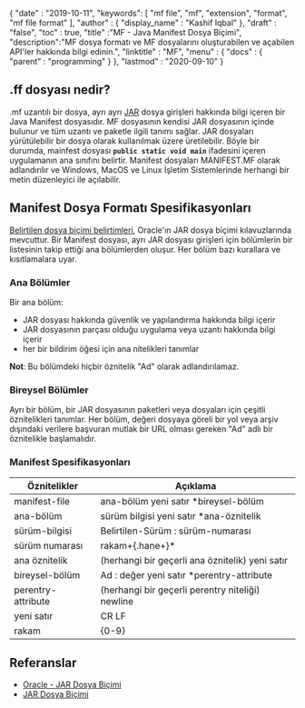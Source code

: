 {
  "date" : "2019-10-11",
  "keywords": [ "mf file", "mf", "extension", "format", "mf file format" ],
  "author" : {
    "display_name" : "Kashif Iqbal"
},
  "draft" : "false",
  "toc" : true,
  "title" :"MF - Java Manifest Dosya Biçimi",
  "description":"MF dosya formatı ve MF dosyalarını oluşturabilen ve açabilen API'ler hakkında bilgi edinin.",
  "linktitle" : "MF",
  "menu" : {
    "docs" : {
      "parent" : "programming"
}
},
  "lastmod" : "2020-09-10"
}

## .ff dosyası nedir?

.mf uzantılı bir dosya, ayrı ayrı [JAR](/tr/programming/jar/) dosya girişleri hakkında bilgi içeren bir Java Manifest dosyasıdır. MF dosyasının kendisi JAR dosyasının içinde bulunur ve tüm uzantı ve paketle ilgili tanımı sağlar. JAR dosyaları yürütülebilir bir dosya olarak kullanılmak üzere üretilebilir. Böyle bir durumda, mainfest dosyası **`public static void main`** ifadesini içeren uygulamanın ana sınıfını belirtir. Manifest dosyaları MANIFEST.MF olarak adlandırılır ve Windows, MacOS ve Linux İşletim Sistemlerinde herhangi bir metin düzenleyici ile açılabilir.

## Manifest Dosya Formatı Spesifikasyonları

[Belirtilen dosya biçimi belirtimleri](https://docs.oracle.com/javase/8/docs/technotes/guides/jar/jar.html), Oracle'ın JAR dosya biçimi kılavuzlarında mevcuttur. Bir Manifest dosyası, ayrı JAR dosyası girişleri için bölümlerin bir listesinin takip ettiği ana bölümlerden oluşur. Her bölüm bazı kurallara ve kısıtlamalara uyar.

### Ana Bölümler

Bir ana bölüm:

* JAR dosyası hakkında güvenlik ve yapılandırma hakkında bilgi içerir
* JAR dosyasının parçası olduğu uygulama veya uzantı hakkında bilgi içerir
* her bir bildirim öğesi için ana nitelikleri tanımlar

**Not**: Bu bölümdeki hiçbir öznitelik "Ad" olarak adlandırılamaz.

### Bireysel Bölümler

Ayrı bir bölüm, bir JAR dosyasının paketleri veya dosyaları için çeşitli öznitelikleri tanımlar. Her bölüm, değeri dosyaya göreli bir yol veya arşiv dışındaki verilere başvuran mutlak bir URL olması gereken "Ad" adlı bir öznitelikle başlamalıdır.

### Manifest Spesifikasyonları

|Öznitelikler|Açıklama|
---|---|
|manifest-file|ana-bölüm yeni satır *bireysel-bölüm|
|ana-bölüm|sürüm bilgisi yeni satır *ana-öznitelik|
|sürüm-bilgisi|Belirtilen-Sürüm : sürüm-numarası|
|sürüm numarası|rakam+{.hane+}*|
|ana öznitelik|(herhangi bir geçerli ana öznitelik) yeni satır|
|bireysel-bölüm|Ad : değer yeni satır *perentry-attribute|
|perentry-attribute|(herhangi bir geçerli perentry niteliği) newline|
|yeni satır|CR LF | LF | CR (ardından LF gelmez)|
|rakam|{0-9}|

## Referanslar

* [Oracle - JAR Dosya Biçimi](https://docs.oracle.com/javase/8/docs/technotes/guides/jar/jar.html)
* [JAR Dosya Biçimi](https://en.wikipedia.org/wiki/JAR_(file_format))

